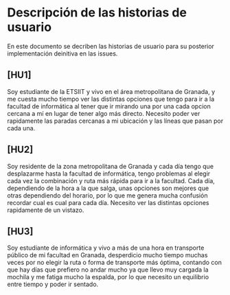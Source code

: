 # Descripción de las historias de usuario
En este documento se decriben las historias de usuario para su posterior implementación deinitiva en las issues.

## [HU1]
Soy estudiante de la ETSIIT y vivo en el área metropolitana de Granada, y me cuesta mucho tiempo ver las distintas opciones que tengo para ir a la facultad de informática al tener que ir mirando una por una cada opcion cercana a mí en lugar de tener algo más directo.
Necesito poder ver rapidamente las paradas cercanas a mi ubicación y las líneas que pasan por cada una.

## [HU2]
Soy residente de la zona metropolitana de Granada y cada día tengo que desplazarme hasta la facultad de informática, tengo problemas al elegir cada vez la combinación y ruta más rápida para ir a la facultad. Cada día, dependiendo de la hora a la que salga, unas opciones son mejores que otras dependiendo del horario, por lo que me genera mucha confusión recordar cual es cual para cada día.
Necesito ver las distintas opciones rapidamente de un vistazo.

## [HU3]
Soy estudiante de informática y vivo a más de una hora en transporte público de mi facultad en Granada, desperdicio mucho tiempo muchas veces por no elegir la ruta o forma de transporte más óptima, contando con que hay días que prefiero no andar mucho ya que llevo muy cargada la mochila y me fatiga mucho la espalda, por lo que necesito un equilibrio entre tiempo y poder ir sentado.
